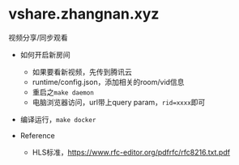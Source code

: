 # vshare.zhangnan.xyz
视频分享/同步观看



- 如何开启新房间
    - 如果要看新视频，先传到腾讯云
    - runtime/config.json，添加相关的room/vid信息
    - 重启之`make daemon`
    - 电脑浏览器访问，url带上query param，`rid=xxxx`即可
- 编译运行，`make docker`

- Reference
    - HLS标准，https://www.rfc-editor.org/pdfrfc/rfc8216.txt.pdf